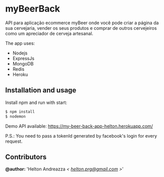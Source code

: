 # myBeerBack

API para aplicação ecommerce myBeer onde você pode criar a página da sua cervejaria, vender os seus produtos e comprar de outros cervejeiros como um apreciador de cerveja artesanal.

The app uses:

- Nodejs
- ExpressJs
- MongoDB
- Redis
- Heroku

## Installation and usage

Install npm and run with start:
```bash
$ npm install 
$ nodemon
```

Demo API available:
https://my-beer-back-app-helton.herokuapp.com/

P.S.: You need to pass a tokenId generated by facebook's login for every request.

## Contributors  

**@author:** 'Helton Andreazza *< [helton.prg@gmail.com](mailto:helton.prg@gmail.com) >*'   
